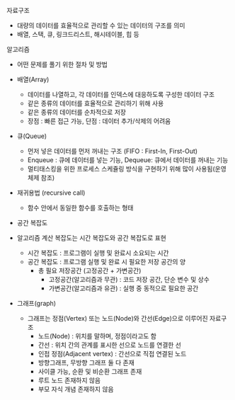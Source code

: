 자료구조

- 대량의 데이터를 효율적으로 관리할 수 있는 데이터의 구조를 의미
- 배열, 스택, 큐, 링크드리스트, 해시테이블, 힙 등

알고리즘

- 어떤 문제를 풀기 위한 절차 및 방법



- 배열(Array)
  - 데이터를 나열하고, 각 데이터를 인덱스에 대응하도록 구성한 데이터 구조
  - 같은 종류의 데이터를 효율적으로 관리하기 위해 사용
  - 같은 종류의 데이터를 순차적으로 저장
  - 장점 : 빠른 접근 가능, 단점 : 데이터 추가/삭제의 어려움
- 큐(Queue)
  - 먼저 넣은 데이터를 먼저 꺼내는 구조 (FIFO : First-In, First-Out)
  - Enqueue : 큐에 데이터를 넣는 기능, Dequeue: 큐에서 데이터를 꺼내는 기능
  - 멀티태스킹을 위한 프로세스 스케쥴링 방식을 구현하기 위해 많이 사용됨(운영체제 참조)
- 재귀용법 (recursive call)
  - 함수 안에서 동일한 함수를 호출하는 형태
- 공간 복잡도
- 알고리즘 계산 복잡도는 시간 복잡도와 공간 복잡도로 표현
  - 시간 복잡도 : 프로그램이 실행 및 완료시 소요되는 시간
  - 공간 복잡도 : 프로그램 실행 및 완료 시 필요한 저장 공간의 양
    - 총 필요 저장공간 (고정공간 + 가변공간)
      - 고정공간(알고리즘과 무관) :  코드 저장 공간, 단순 변수 및 상수
      - 가변공간(알고리즘과 유관) :  실행 중 동적으로 필요한 공간
- 그래프(graph)
  - 그래프는 정점(Vertex) 또는 노드(Node)와 간선(Edge)으로 이루어진 자료구조
    - 노드(Node) : 위치를 말하며, 정점이라고도 함
    - 간선 : 위치 간의 관계를 표시한 선으로 노드를 연결한 선
    - 인접 정점(Adjacent vertex) : 간선으로 직접 연결된 노드
    - 방향그래프, 무방향 그래프 둘 다 존재
    - 사이클 가능, 순환 및 비순환 그래프 존재
    - 루트 노드 존재하지 않음
    - 부모 자식 개념 존재하지 않음